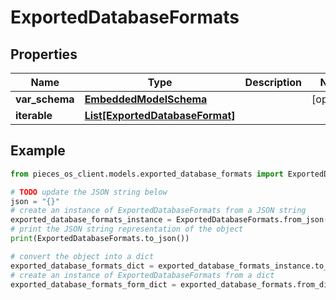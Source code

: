 # ExportedDatabaseFormats


## Properties

Name | Type | Description | Notes
------------ | ------------- | ------------- | -------------
**var_schema** | [**EmbeddedModelSchema**](EmbeddedModelSchema) |  | [optional] 
**iterable** | [**List[ExportedDatabaseFormat]**](ExportedDatabaseFormat) |  | 

## Example

```python
from pieces_os_client.models.exported_database_formats import ExportedDatabaseFormats

# TODO update the JSON string below
json = "{}"
# create an instance of ExportedDatabaseFormats from a JSON string
exported_database_formats_instance = ExportedDatabaseFormats.from_json(json)
# print the JSON string representation of the object
print(ExportedDatabaseFormats.to_json())

# convert the object into a dict
exported_database_formats_dict = exported_database_formats_instance.to_dict()
# create an instance of ExportedDatabaseFormats from a dict
exported_database_formats_form_dict = exported_database_formats.from_dict(exported_database_formats_dict)
```



